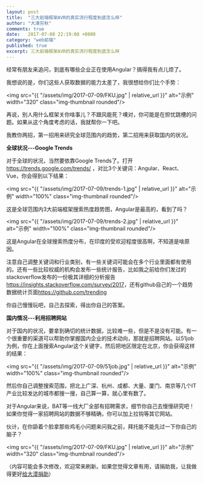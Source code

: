 ```yaml
---
layout: post
title:  "三大前端框架AVR的真实流行程度到底怎么样"
author: "大漠穷秋"
comments: true
date:   2017-07-08 22:19:08 +0800
category: "web前端"
published: true
excerpt: 三大前端框架AVR的真实流行程度到底怎么样
---
```


经常有朋友来追问，到底有哪些企业正在使用Angular？搞得我有点儿烦了。

我想说的是，你们这些人获取数据的能力太差了，我很想给你们比个手势：

<img src="{{ "/assets/img/2017-07-09/FKU.jpg" | relative_url }}" alt="示例" width="320" class="img-thumbnail rounded"/>

再说，别人用什么框架关你啥事儿？不跟风能死？噢对，你可能是在担忧跳槽的问题。如果从这个角度考虑的话，我就帮你一下吧。

我教你两招，第一招用来研究全球范围内的趋势，第二招用来获取国内的状况。

**全球状况---Google Trends**

对于全球的状况，当然要依靠Google Trends了。打开<a href="https://trends.google.com/trends/" target="_blank">https://trends.google.com/trends/</a> ，对比3个关键词：Angular、React、Vue，你会得到以下结果：

<img src="{{ "/assets/img/2017-07-09/trends-1.jpg" | relative_url }}" alt="示例" width="100%" class="img-thumbnail rounded"/>

这是全球范围内3大前端框架搜索热度趋势图，Angular是最高的，看到了吗？

<img src="{{ "/assets/img/2017-07-09/trends-2.jpg" | relative_url }}" alt="示例" width="100%" class="img-thumbnail rounded"/>

这是Angular在全球搜索热度分布，在印度的受欢迎程度很高啊，不知道是啥原因。

注意自己调整关键词和行业类别，有一些关键词可能会在多个行业里面都有使用的。还有一些比较权威的机构会发布一些统计报告，比如我之前给你们发过的stackoverflow发布的一份极其详细的分析报告<a href="https://insights.stackoverflow.com/survey/2017" target="_blank">https://insights.stackoverflow.com/survey/2017</a>，还有github自己的一个趋势数据统计页面<a href="https://github.com/trending" target="_blank">https://github.com/trending</a> 

你自己慢慢玩吧，自己去探索，得出你自己的答案。

**国内情况---利用招聘网站**

对于国内的状况，要拿到确切的统计数据，比较难一些，但是不是没有可能。有一个很重要的渠道可以帮助你掌握国内企业的技术动向，那就是招聘网站。以51job为例，你在上面搜索Angular这个关键字，然后把地区限定在北京，你会获得这样的结果：

<img src="{{ "/assets/img/2017-07-09/51job.jpg" | relative_url }}" alt="示例" width="100%" class="img-thumbnail rounded"/>

然后你自己调整搜索范围，把北上广深、杭州、成都、大量、厦门、南京等几个IT产业比较发达的城市都搜一搜，自己算一算，就心里有数了。

对于Angular来说，BAT等一线大厂全部有招聘需求，细节你自己去慢慢研究吧！如果你觉得一家招聘网站的数据不够精确，你可以加上拉钩等其它网站。

伙计，在你舔着个脸拿那些鸡毛小问题来问我之前，拜托能不能先过一下你自己的脑子？

<img src="{{ "/assets/img/2017-07-09/FKU.jpg" | relative_url }}" alt="示例" width="320" class="img-thumbnail rounded"/>

（内容可能会多次修改，欢迎常来刷新。如果您觉得文章有用，请捐助我，让我做得更好<a href="http://damoqiongqiu.github.io/donate/index.html">给大漠捐助</a>）